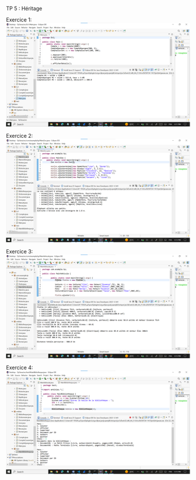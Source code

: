 TP 5 : Héritage   


Exercice 1:
![image alt](https://github.com/laouysalma/Tp5Java/blob/main/Ex1.png?raw=true)

Exercice 2:
![image alt](https://github.com/laouysalma/Tp5Java/blob/main/Ex2.png?raw=true) 

Exercice 3: 
![image alt](https://github.com/laouysalma/Tp5Java/blob/main/Ex3.png?raw=true)

Exercice 4:
![image alt](https://github.com/laouysalma/Tp5Java/blob/main/Ex4.png?raw=true)

